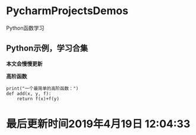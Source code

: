 # PycharmProjectsDemos
Python函数学习
## Python示例，学习合集

**本文会慢慢更新**

**高阶函数**
```
print("一个最简单的高阶函数：")
def add(x, y, f):
    return f(x)+f(y)
```
# 最后更新时间2019年4月19日 12:04:33

